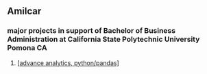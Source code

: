 ## Amilcar
### major projects in support of Bachelor of Business Administration at California State Polytechnic University Pomona CA 

1. [[advance analytics, python/pandas]]( https://github.com/amilcarp2/amilcarp/blob/main/An_ulta_Project%20(2).ipynb)
